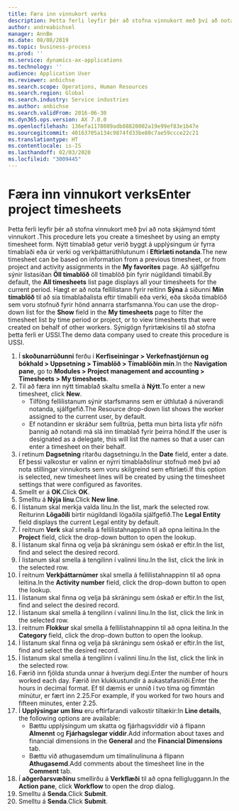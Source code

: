 ```yaml
---
title: Færa inn vinnukort verks
description: Þetta ferli leyfir þér að stofna vinnukort með því að nota skjámynd tómt vinnukort .
author: andreabichsel
manager: AnnBe
ms.date: 08/08/2019
ms.topic: business-process
ms.prod: ''
ms.service: dynamics-ax-applications
ms.technology: ''
audience: Application User
ms.reviewer: anbichse
ms.search.scope: Operations, Human Resources
ms.search.region: Global
ms.search.industry: Service industries
ms.author: anbichse
ms.search.validFrom: 2016-06-30
ms.dyn365.ops.version: AX 7.0.0
ms.openlocfilehash: 136efa1178089adb88820002a19e99ef83e1b47e
ms.sourcegitcommit: 40163705a134c9874fd33be80c7ae59ccce22c21
ms.translationtype: HT
ms.contentlocale: is-IS
ms.lasthandoff: 02/03/2020
ms.locfileid: "3009445"
---
```

# <a name="enter-project-timesheets"></a><span data-ttu-id="52117-103">Færa inn vinnukort verks</span><span class="sxs-lookup"><span data-stu-id="52117-103">Enter project timesheets</span></span>



<span data-ttu-id="52117-104">Þetta ferli leyfir þér að stofna vinnukort með því að nota skjámynd tómt vinnukort .</span><span class="sxs-lookup"><span data-stu-id="52117-104">This procedure lets you create a timesheet by using an empty timesheet form.</span></span> <span data-ttu-id="52117-105">Nýtt tímablað getur verið byggt á upplýsingum úr fyrra tímablaði eða úr verki og verkþáttarúthlutunum í **Eftirlæti notanda**.</span><span class="sxs-lookup"><span data-stu-id="52117-105">The new timesheet can be based on information from a previous timesheet, or from project and activity assignments in the **My favorites** page.</span></span> <span data-ttu-id="52117-106">Að sjálfgefnu sýnir listasíðan **Öll tímablöð** öll tímablöð þín fyrir núgildandi tímabil.</span><span class="sxs-lookup"><span data-stu-id="52117-106">By default, the **All timesheets** list page displays all your timesheets for the current period.</span></span> <span data-ttu-id="52117-107">Hægt er að nota fellilistann fyrir reitinn **Sýna** á síðunni **Mín tímablöð** til að sía tímablaðalista eftir tímabili eða verki, eða skoða tímablöð sem voru stofnuð fyrir hönd annarra starfsmanna.</span><span class="sxs-lookup"><span data-stu-id="52117-107">You can use the drop-down list for the **Show** field in the **My timesheets** page to filter the timesheet list by time period or project, or to view timesheets that were created on behalf of other workers.</span></span> <span data-ttu-id="52117-108">Sýnigögn fyrirtækisins til að stofna þetta ferli er USSI.</span><span class="sxs-lookup"><span data-stu-id="52117-108">The demo data company used to create this procedure is USSI.</span></span> 

1. <span data-ttu-id="52117-109">Í **skoðunarrúðunni** ferðu í **Kerfiseiningar > Verkefnastjórnun og bókhald > Uppsetning > Tímablöð > Tímablöðin mín**.</span><span class="sxs-lookup"><span data-stu-id="52117-109">In the **Navigation pane**, go to **Modules > Project management and accounting > Timesheets > My timesheets**.</span></span>
2. <span data-ttu-id="52117-110">Til að færa inn nýtt tímablað skaltu smella á **Nýtt**.</span><span class="sxs-lookup"><span data-stu-id="52117-110">To enter a new timesheet, click **New**.</span></span>
    - <span data-ttu-id="52117-111">Tilföng fellilistanum sýnir starfsmanns sem er úthlutað á núverandi notanda, sjálfgefið.</span><span class="sxs-lookup"><span data-stu-id="52117-111">The Resource drop-down list shows the worker assigned to the current user, by default.</span></span>  
    - <span data-ttu-id="52117-112">Ef notandinn er skráður sem fulltrúa, þetta mun birta lista yfir nöfn þannig að notandi má slá inn tímablað fyrir þeirra hönd.</span><span class="sxs-lookup"><span data-stu-id="52117-112">If the user is designated as a delegate, this will list the names so that a user can enter a timesheet on their behalf.</span></span>  
3. <span data-ttu-id="52117-113">í retinum **Dagsetning** ritarðu dagsetningu.</span><span class="sxs-lookup"><span data-stu-id="52117-113">In the **Date** field, enter a date.</span></span> <span data-ttu-id="52117-114">Ef þessi valkostur er valinn er nýrri tímablaðslínur stofnuð með því að nota stillingar vinnukorts sem voru skilgreind sem eftirlæti.</span><span class="sxs-lookup"><span data-stu-id="52117-114">If this option is selected, new timesheet lines will be created by using the timesheet settings that were configured as favorites.</span></span>  
4. <span data-ttu-id="52117-115">Smellt er á **OK**.</span><span class="sxs-lookup"><span data-stu-id="52117-115">Click **OK**.</span></span>
5. <span data-ttu-id="52117-116">Smelltu á **Nýja línu**.</span><span class="sxs-lookup"><span data-stu-id="52117-116">Click **New line**.</span></span>
6. <span data-ttu-id="52117-117">Í listanum skal merkja valda línu.</span><span class="sxs-lookup"><span data-stu-id="52117-117">In the list, mark the selected row.</span></span> <span data-ttu-id="52117-118">Reiturinn **Lögaðili** birtir núgildandi lögaðila sjálfgefið.</span><span class="sxs-lookup"><span data-stu-id="52117-118">The **Legal Entity** field displays the current Legal entity by default.</span></span>   
7. <span data-ttu-id="52117-119">Í reitnum **Verk** skal smella á fellilistahnappinn til að opna leitina.</span><span class="sxs-lookup"><span data-stu-id="52117-119">In the **Project** field, click the drop-down button to open the lookup.</span></span>
8. <span data-ttu-id="52117-120">Í listanum skal finna og velja þá skráningu sem óskað er eftir.</span><span class="sxs-lookup"><span data-stu-id="52117-120">In the list, find and select the desired record.</span></span>
9. <span data-ttu-id="52117-121">Í listanum skal smella á tengilinn í valinni línu.</span><span class="sxs-lookup"><span data-stu-id="52117-121">In the list, click the link in the selected row.</span></span>
10. <span data-ttu-id="52117-122">Í reitnum **Verkþáttarnúmer** skal smella á fellilistahnappinn til að opna leitina.</span><span class="sxs-lookup"><span data-stu-id="52117-122">In the **Activity number** field, click the drop-down button to open the lookup.</span></span>
11. <span data-ttu-id="52117-123">Í listanum skal finna og velja þá skráningu sem óskað er eftir.</span><span class="sxs-lookup"><span data-stu-id="52117-123">In the list, find and select the desired record.</span></span>
12. <span data-ttu-id="52117-124">Í listanum skal smella á tengilinn í valinni línu.</span><span class="sxs-lookup"><span data-stu-id="52117-124">In the list, click the link in the selected row.</span></span>
13. <span data-ttu-id="52117-125">Í reitnum **Flokkur** skal smella á fellilistahnappinn til að opna leitina.</span><span class="sxs-lookup"><span data-stu-id="52117-125">In the **Category** field, click the drop-down button to open the lookup.</span></span>
14. <span data-ttu-id="52117-126">Í listanum skal finna og velja þá skráningu sem óskað er eftir.</span><span class="sxs-lookup"><span data-stu-id="52117-126">In the list, find and select the desired record.</span></span>
15. <span data-ttu-id="52117-127">Í listanum skal smella á tengilinn í valinni línu.</span><span class="sxs-lookup"><span data-stu-id="52117-127">In the list, click the link in the selected row.</span></span>
16. <span data-ttu-id="52117-128">Færið inn fjölda stunda unnar á hverjum degi.</span><span class="sxs-lookup"><span data-stu-id="52117-128">Enter the number of hours worked each day.</span></span> <span data-ttu-id="52117-129">Færið inn klukkustundir á aukastafasniði.</span><span class="sxs-lookup"><span data-stu-id="52117-129">Enter the hours in decimal format.</span></span> <span data-ttu-id="52117-130">Ef til dæmis er unnið í tvo tíma og fimmtán mínútur, er fært inn 2.25.</span><span class="sxs-lookup"><span data-stu-id="52117-130">For example, if you worked for two hours and fifteen minutes, enter 2.25.</span></span>   
17. <span data-ttu-id="52117-131">Í **Upplýsingar um línu** eru eftirfarandi valkostir tiltækir:</span><span class="sxs-lookup"><span data-stu-id="52117-131">In **Line details**, the following options are available:</span></span>
    - <span data-ttu-id="52117-132">Bættu upplýsingum um skatta og fjárhagsvíddir við á flipann **Almennt** og **Fjárhagslegar víddir**.</span><span class="sxs-lookup"><span data-stu-id="52117-132">Add information about taxes and financial dimensions in the **General** and the **Financial Dimensions** tab.</span></span>
    - <span data-ttu-id="52117-133">Bættu við athugasemdum um tímalínulínuna á flipann **Athugasemd**.</span><span class="sxs-lookup"><span data-stu-id="52117-133">Add comments about the timesheet line in the **Comment** tab.</span></span>
20. <span data-ttu-id="52117-134">Í **aðgerðarsvæðinu** smellirðu á **Verkflæði** til að opna felligluggann.</span><span class="sxs-lookup"><span data-stu-id="52117-134">In the **Action pane**, click **Workflow** to open the drop dialog.</span></span>
21. <span data-ttu-id="52117-135">Smelltu á **Senda**.</span><span class="sxs-lookup"><span data-stu-id="52117-135">Click **Submit**.</span></span>
22. <span data-ttu-id="52117-136">Smelltu á **Senda**.</span><span class="sxs-lookup"><span data-stu-id="52117-136">Click **Submit**.</span></span>

